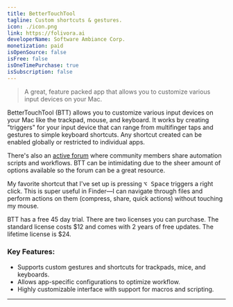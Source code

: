 ```yaml
---
title: BetterTouchTool
tagline: Custom shortcuts & gestures.
icon: ./icon.png
link: https://folivora.ai
developerName: Software Ambiance Corp.
monetization: paid
isOpenSource: false
isFree: false
isOneTimePurchase: true
isSubscription: false
---
```


> A great, feature packed app that allows you to customize various input devices on your Mac.

BetterTouchTool (BTT) allows you to customize various input devices on your Mac like the trackpad, mouse, and keyboard. It works by creating "triggers" for your input device that can range from multifinger taps and gestures to simple keyboard shortcuts. Any shortcut created can be enabled globally or restricted to individual apps.

There's also an [active forum](https://community.folivora.ai) where community members share automation scripts and workflows. BTT can be intimidating due to the sheer amount of options available so the forum can be a great resource.

My favorite shortcut that I've set up is pressing <kbd>⌥ Space</kbd> triggers a right click. This is super useful in Finder—I can navigate through files and perform actions on them (compress, share, quick actions) without touching my mouse.

BTT has a free 45 day trial. There are two licenses you can purchase. The standard license costs $12 and comes with 2 years of free updates. The lifetime license is $24.

### Key Features:
- Supports custom gestures and shortcuts for trackpads, mice, and keyboards.
- Allows app-specific configurations to optimize workflow.
- Highly customizable interface with support for macros and scripting.

---
